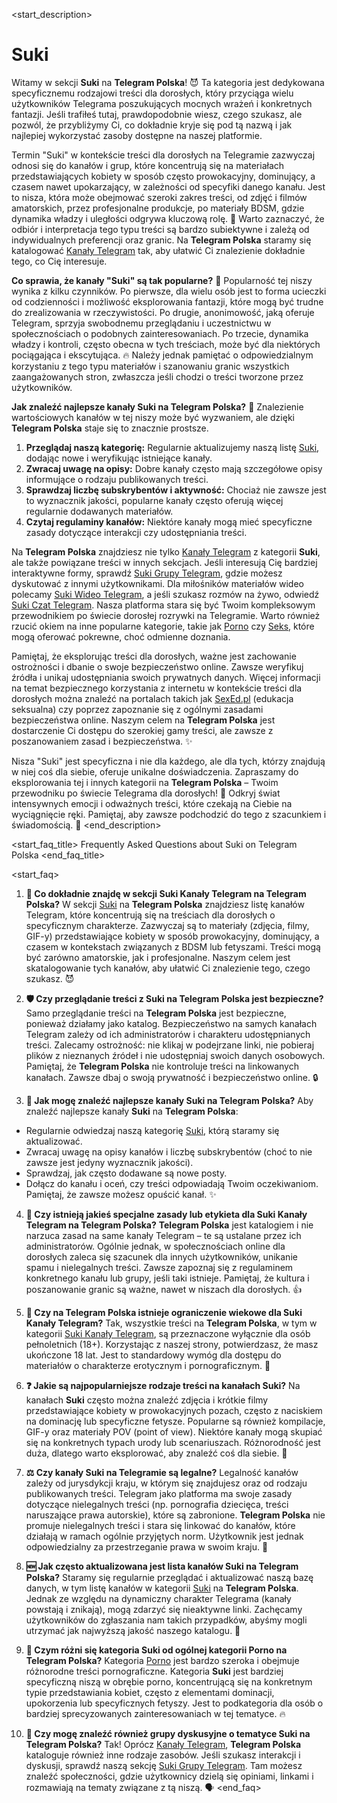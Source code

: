 <start_description>
# Suki

Witamy w sekcji **Suki** na **Telegram Polska**! 😈 Ta kategoria jest dedykowana specyficznemu rodzajowi treści dla dorosłych, który przyciąga wielu użytkowników Telegrama poszukujących mocnych wrażeń i konkretnych fantazji. Jeśli trafiłeś tutaj, prawdopodobnie wiesz, czego szukasz, ale pozwól, że przybliżymy Ci, co dokładnie kryje się pod tą nazwą i jak najlepiej wykorzystać zasoby dostępne na naszej platformie.

Termin "Suki" w kontekście treści dla dorosłych na Telegramie zazwyczaj odnosi się do kanałów i grup, które koncentrują się na materiałach przedstawiających kobiety w sposób często prowokacyjny, dominujący, a czasem nawet upokarzający, w zależności od specyfiki danego kanału. Jest to nisza, która może obejmować szeroki zakres treści, od zdjęć i filmów amatorskich, przez profesjonalne produkcje, po materiały BDSM, gdzie dynamika władzy i uległości odgrywa kluczową rolę. 💋 Warto zaznaczyć, że odbiór i interpretacja tego typu treści są bardzo subiektywne i zależą od indywidualnych preferencji oraz granic. Na **Telegram Polska** staramy się katalogować [Kanały Telegram](/kanaly/) tak, aby ułatwić Ci znalezienie dokładnie tego, co Cię interesuje.

**Co sprawia, że kanały "Suki" są tak popularne?** 🤔
Popularność tej niszy wynika z kilku czynników. Po pierwsze, dla wielu osób jest to forma ucieczki od codzienności i możliwość eksplorowania fantazji, które mogą być trudne do zrealizowania w rzeczywistości. Po drugie, anonimowość, jaką oferuje Telegram, sprzyja swobodnemu przeglądaniu i uczestnictwu w społecznościach o podobnych zainteresowaniach. Po trzecie, dynamika władzy i kontroli, często obecna w tych treściach, może być dla niektórych pociągająca i ekscytująca. 🔥 Należy jednak pamiętać o odpowiedzialnym korzystaniu z tego typu materiałów i szanowaniu granic wszystkich zaangażowanych stron, zwłaszcza jeśli chodzi o treści tworzone przez użytkowników.

**Jak znaleźć najlepsze kanały Suki na Telegram Polska?** 🚀
Znalezienie wartościowych kanałów w tej niszy może być wyzwaniem, ale dzięki **Telegram Polska** staje się to znacznie prostsze.
1.  **Przeglądaj naszą kategorię:** Regularnie aktualizujemy naszą listę [Suki](/kanaly/suki/), dodając nowe i weryfikując istniejące kanały.
2.  **Zwracaj uwagę na opisy:** Dobre kanały często mają szczegółowe opisy informujące o rodzaju publikowanych treści.
3.  **Sprawdzaj liczbę subskrybentów i aktywność:** Chociaż nie zawsze jest to wyznacznik jakości, popularne kanały często oferują więcej regularnie dodawanych materiałów.
4.  **Czytaj regulaminy kanałów:** Niektóre kanały mogą mieć specyficzne zasady dotyczące interakcji czy udostępniania treści.

Na **Telegram Polska** znajdziesz nie tylko [Kanały Telegram](/kanaly/) z kategorii **Suki**, ale także powiązane treści w innych sekcjach. Jeśli interesują Cię bardziej interaktywne formy, sprawdź [Suki Grupy Telegram](/grupy/suki/), gdzie możesz dyskutować z innymi użytkownikami. Dla miłośników materiałów wideo polecamy [Suki Wideo Telegram](/wideo/suki/), a jeśli szukasz rozmów na żywo, odwiedź [Suki Czat Telegram](/czat/suki/). Nasza platforma stara się być Twoim kompleksowym przewodnikiem po świecie dorosłej rozrywki na Telegramie. Warto również rzucić okiem na inne popularne kategorie, takie jak [Porno](/kanaly/porno/) czy [Seks](/kanaly/seks/), które mogą oferować pokrewne, choć odmienne doznania.

Pamiętaj, że eksplorując treści dla dorosłych, ważne jest zachowanie ostrożności i dbanie o swoje bezpieczeństwo online. Zawsze weryfikuj źródła i unikaj udostępniania swoich prywatnych danych. Więcej informacji na temat bezpiecznego korzystania z internetu w kontekście treści dla dorosłych można znaleźć na portalach takich jak [SexEd.pl](https://sexed.pl) (edukacja seksualna) czy poprzez zapoznanie się z ogólnymi zasadami bezpieczeństwa online. Naszym celem na **Telegram Polska** jest dostarczenie Ci dostępu do szerokiej gamy treści, ale zawsze z poszanowaniem zasad i bezpieczeństwa. ✨

Nisza "Suki" jest specyficzna i nie dla każdego, ale dla tych, którzy znajdują w niej coś dla siebie, oferuje unikalne doświadczenia. Zapraszamy do eksplorowania tej i innych kategorii na **Telegram Polska** – Twoim przewodniku po świecie Telegrama dla dorosłych! 🔞 Odkryj świat intensywnych emocji i odważnych treści, które czekają na Ciebie na wyciągnięcie ręki. Pamiętaj, aby zawsze podchodzić do tego z szacunkiem i świadomością. 🍑
<end_description>

<start_faq_title>
Frequently Asked Questions about Suki on Telegram Polska
<end_faq_title>

<start_faq>
1. **🤔 Co dokładnie znajdę w sekcji Suki Kanały Telegram na Telegram Polska?**
W sekcji [Suki](/kanaly/suki/) na **Telegram Polska** znajdziesz listę kanałów Telegram, które koncentrują się na treściach dla dorosłych o specyficznym charakterze. Zazwyczaj są to materiały (zdjęcia, filmy, GIF-y) przedstawiające kobiety w sposób prowokacyjny, dominujący, a czasem w kontekstach związanych z BDSM lub fetyszami. Treści mogą być zarówno amatorskie, jak i profesjonalne. Naszym celem jest skatalogowanie tych kanałów, aby ułatwić Ci znalezienie tego, czego szukasz. 😈

2. **🛡️ Czy przeglądanie treści z Suki na Telegram Polska jest bezpieczne?**
Samo przeglądanie treści na **Telegram Polska** jest bezpieczne, ponieważ działamy jako katalog. Bezpieczeństwo na samych kanałach Telegram zależy od ich administratorów i charakteru udostępnianych treści. Zalecamy ostrożność: nie klikaj w podejrzane linki, nie pobieraj plików z nieznanych źródeł i nie udostępniaj swoich danych osobowych. Pamiętaj, że **Telegram Polska** nie kontroluje treści na linkowanych kanałach. Zawsze dbaj o swoją prywatność i bezpieczeństwo online. 🔒

3. **🚀 Jak mogę znaleźć najlepsze kanały Suki na Telegram Polska?**
Aby znaleźć najlepsze kanały **Suki** na **Telegram Polska**:
*   Regularnie odwiedzaj naszą kategorię [Suki](/kanaly/suki/), którą staramy się aktualizować.
*   Zwracaj uwagę na opisy kanałów i liczbę subskrybentów (choć to nie zawsze jest jedyny wyznacznik jakości).
*   Sprawdzaj, jak często dodawane są nowe posty.
*   Dołącz do kanału i oceń, czy treści odpowiadają Twoim oczekiwaniom. Pamiętaj, że zawsze możesz opuścić kanał. ✨

4. **📜 Czy istnieją jakieś specjalne zasady lub etykieta dla Suki Kanały Telegram na Telegram Polska?**
**Telegram Polska** jest katalogiem i nie narzuca zasad na same kanały Telegram – te są ustalane przez ich administratorów. Ogólnie jednak, w społecznościach online dla dorosłych zaleca się szacunek dla innych użytkowników, unikanie spamu i nielegalnych treści. Zawsze zapoznaj się z regulaminem konkretnego kanału lub grupy, jeśli taki istnieje. Pamiętaj, że kultura i poszanowanie granic są ważne, nawet w niszach dla dorosłych. 👍

5. **🔞 Czy na Telegram Polska istnieje ograniczenie wiekowe dla Suki Kanały Telegram?**
Tak, wszystkie treści na **Telegram Polska**, w tym w kategorii [Suki Kanały Telegram](/kanaly/suki/), są przeznaczone wyłącznie dla osób pełnoletnich (18+). Korzystając z naszej strony, potwierdzasz, że masz ukończone 18 lat. Jest to standardowy wymóg dla dostępu do materiałów o charakterze erotycznym i pornograficznym. 🔞

6. **❓ Jakie są najpopularniejsze rodzaje treści na kanałach Suki?**
Na kanałach **Suki** często można znaleźć zdjęcia i krótkie filmy przedstawiające kobiety w prowokacyjnych pozach, często z naciskiem na dominację lub specyficzne fetysze. Popularne są również kompilacje, GIF-y oraz materiały POV (point of view). Niektóre kanały mogą skupiać się na konkretnych typach urody lub scenariuszach. Różnorodność jest duża, dlatego warto eksplorować, aby znaleźć coś dla siebie. 🍑

7. **⚖️ Czy kanały Suki na Telegramie są legalne?**
Legalność kanałów zależy od jurysdykcji kraju, w którym się znajdujesz oraz od rodzaju publikowanych treści. Telegram jako platforma ma swoje zasady dotyczące nielegalnych treści (np. pornografia dziecięca, treści naruszające prawa autorskie), które są zabronione. **Telegram Polska** nie promuje nielegalnych treści i stara się linkować do kanałów, które działają w ramach ogólnie przyjętych norm. Użytkownik jest jednak odpowiedzialny za przestrzeganie prawa w swoim kraju. 🧐

8. **🆕 Jak często aktualizowana jest lista kanałów Suki na Telegram Polska?**
Staramy się regularnie przeglądać i aktualizować naszą bazę danych, w tym listę kanałów w kategorii [Suki](/kanaly/suki/) na **Telegram Polska**. Jednak ze względu na dynamiczny charakter Telegrama (kanały powstają i znikają), mogą zdarzyć się nieaktywne linki. Zachęcamy użytkowników do zgłaszania nam takich przypadków, abyśmy mogli utrzymać jak najwyższą jakość naszego katalogu. 🔄

9. **🧐 Czym różni się kategoria Suki od ogólnej kategorii Porno na Telegram Polska?**
Kategoria [Porno](/kanaly/porno/) jest bardzo szeroka i obejmuje różnorodne treści pornograficzne. Kategoria **Suki** jest bardziej specyficzną niszą w obrębie porno, koncentrującą się na konkretnym typie przedstawiania kobiet, często z elementami dominacji, upokorzenia lub specyficznych fetyszy. Jest to podkategoria dla osób o bardziej sprecyzowanych zainteresowaniach w tej tematyce. 🔥

10. **💬 Czy mogę znaleźć również grupy dyskusyjne o tematyce Suki na Telegram Polska?**
Tak! Oprócz [Kanały Telegram](/kanaly/), **Telegram Polska** kataloguje również inne rodzaje zasobów. Jeśli szukasz interakcji i dyskusji, sprawdź naszą sekcję [Suki Grupy Telegram](/grupy/suki/). Tam możesz znaleźć społeczności, gdzie użytkownicy dzielą się opiniami, linkami i rozmawiają na tematy związane z tą niszą. 🗣️
<end_faq>